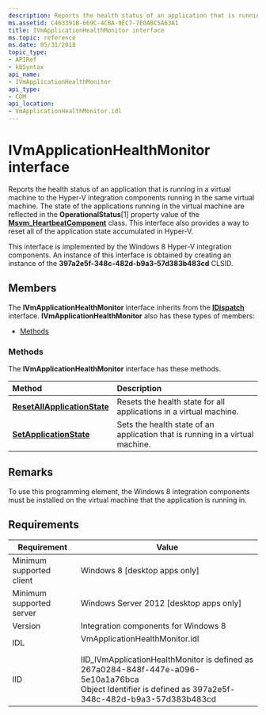 ```yaml
---
description: Reports the health status of an application that is running in a virtual machine to the Hyper-V integration components running in the same virtual machine.
ms.assetid: C463391B-669C-4CBA-9EC7-7E0ABC5A63A1
title: IVmApplicationHealthMonitor interface
ms.topic: reference
ms.date: 05/31/2018
topic_type: 
- APIRef
- kbSyntax
api_name: 
- IVmApplicationHealthMonitor
api_type: 
- COM
api_location: 
- VmApplicationHealthMonitor.idl
---
```


# IVmApplicationHealthMonitor interface

Reports the health status of an application that is running in a virtual machine to the Hyper-V integration components running in the same virtual machine. The state of the applications running in the virtual machine are reflected in the **OperationalStatus**\[1\] property value of the [**Msvm\_HeartbeatComponent**](msvm-heartbeatcomponent.md) class. This interface also provides a way to reset all of the application state accumulated in Hyper-V.

This interface is implemented by the Windows 8 Hyper-V integration components. An instance of this interface is obtained by creating an instance of the **397a2e5f-348c-482d-b9a3-57d383b483cd** CLSID.

## Members

The **IVmApplicationHealthMonitor** interface inherits from the [**IDispatch**](/windows/win32/api/oaidl/nn-oaidl-idispatch) interface. **IVmApplicationHealthMonitor** also has these types of members:

-   [Methods](#methods)

### Methods

The **IVmApplicationHealthMonitor** interface has these methods.



| Method                                                                                   | Description                                                                              |
|:-----------------------------------------------------------------------------------------|:-----------------------------------------------------------------------------------------|
| [**ResetAllApplicationState**](ivmapplicationhealthmonitor-resetallapplicationstate.md) | Resets the health state for all applications in a virtual machine.<br/>            |
| [**SetApplicationState**](ivmapplicationhealthmonitor-setapplicationstate.md)           | Sets the health state of an application that is running in a virtual machine.<br/> |



 

## Remarks

To use this programming element, the Windows 8 integration components must be installed on the virtual machine that the application is running in.

## Requirements



| Requirement | Value |
|-------------------------------------|--------------------------------------------------------------------------------------------------------------------------------------------------------------------------------|
| Minimum supported client<br/> | Windows 8 \[desktop apps only\]<br/>                                                                                                                                     |
| Minimum supported server<br/> | Windows Server 2012 \[desktop apps only\]<br/>                                                                                                                           |
| Version<br/>                  | Integration components for Windows 8<br/>                                                                                                                                |
| IDL<br/>                      | <dl> <dt>VmApplicationHealthMonitor.idl</dt> </dl>                                                                      |
| IID<br/>                      | IID\_IVmApplicationHealthMonitor is defined as 267a0284-848f-447e-a096-5e10a1a76bca<br/> Object Identifier is defined as 397a2e5f-348c-482d-b9a3-57d383b483cd<br/> |



 

